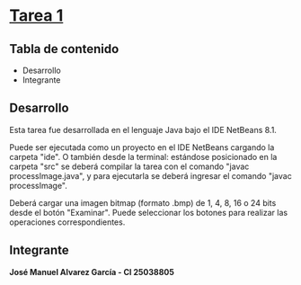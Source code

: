 # [Tarea 1](https://github.com/josemalvarezg1/Procesamiento-Digital-de-Imagenes-Tarea-1)

## Tabla de contenido
* Desarrollo
* Integrante

## Desarrollo
Esta tarea fue desarrollada en el lenguaje Java bajo el IDE NetBeans 8.1.

Puede ser ejecutada como un proyecto en el IDE NetBeans cargando la carpeta "ide". O también desde la terminal: estándose posicionado en la carpeta "src" se deberá compilar la tarea con el comando "javac processImage.java", y para ejecutarla se deberá ingresar el comando "javac processImage".

Deberá cargar una imagen bitmap (formato .bmp) de 1, 4, 8, 16 o 24 bits desde el botón "Examinar". Puede seleccionar los botones para realizar las operaciones correspondientes.

## Integrante

**José Manuel Alvarez García - CI 25038805**
